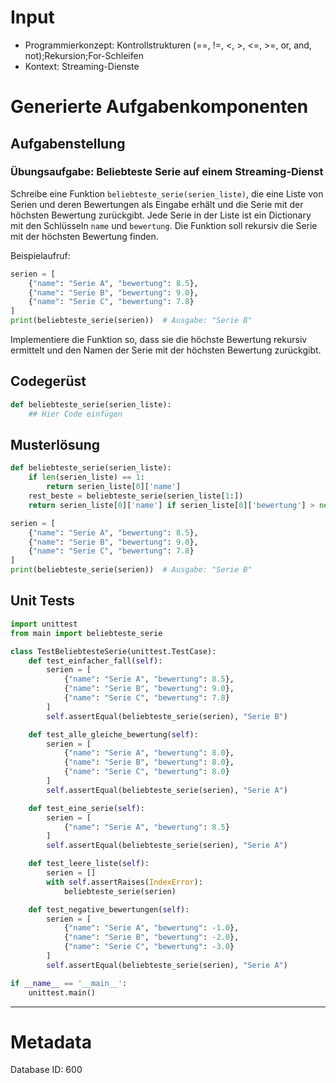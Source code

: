 # Input
- Programmierkonzept: Kontrollstrukturen (==, !=, <, >, <=, >=, or, and, not);Rekursion;For-Schleifen
- Kontext: Streaming-Dienste

# Generierte Aufgabenkomponenten
## Aufgabenstellung
### Übungsaufgabe: Beliebteste Serie auf einem Streaming-Dienst

Schreibe eine Funktion `beliebteste_serie(serien_liste)`, die eine Liste von Serien und deren Bewertungen als Eingabe erhält und die Serie mit der höchsten Bewertung zurückgibt. Jede Serie in der Liste ist ein Dictionary mit den Schlüsseln `name` und `bewertung`. Die Funktion soll rekursiv die Serie mit der höchsten Bewertung finden.

Beispielaufruf:
```python
serien = [
    {"name": "Serie A", "bewertung": 8.5},
    {"name": "Serie B", "bewertung": 9.0},
    {"name": "Serie C", "bewertung": 7.8}
]
print(beliebteste_serie(serien))  # Ausgabe: "Serie B"
```

Implementiere die Funktion so, dass sie die höchste Bewertung rekursiv ermittelt und den Namen der Serie mit der höchsten Bewertung zurückgibt.

## Codegerüst
```python
def beliebteste_serie(serien_liste):
    ## Hier Code einfügen
```

## Musterlösung
```python
def beliebteste_serie(serien_liste):
    if len(serien_liste) == 1:
        return serien_liste[0]['name']
    rest_beste = beliebteste_serie(serien_liste[1:])
    return serien_liste[0]['name'] if serien_liste[0]['bewertung'] > next(s['bewertung'] for s in serien_liste if s['name'] == rest_beste) else rest_beste

serien = [
    {"name": "Serie A", "bewertung": 8.5},
    {"name": "Serie B", "bewertung": 9.0},
    {"name": "Serie C", "bewertung": 7.8}
]
print(beliebteste_serie(serien))  # Ausgabe: "Serie B"
```

## Unit Tests
```python
import unittest
from main import beliebteste_serie

class TestBeliebtesteSerie(unittest.TestCase):
    def test_einfacher_fall(self):
        serien = [
            {"name": "Serie A", "bewertung": 8.5},
            {"name": "Serie B", "bewertung": 9.0},
            {"name": "Serie C", "bewertung": 7.8}
        ]
        self.assertEqual(beliebteste_serie(serien), "Serie B")

    def test_alle_gleiche_bewertung(self):
        serien = [
            {"name": "Serie A", "bewertung": 8.0},
            {"name": "Serie B", "bewertung": 8.0},
            {"name": "Serie C", "bewertung": 8.0}
        ]
        self.assertEqual(beliebteste_serie(serien), "Serie A")

    def test_eine_serie(self):
        serien = [
            {"name": "Serie A", "bewertung": 8.5}
        ]
        self.assertEqual(beliebteste_serie(serien), "Serie A")

    def test_leere_liste(self):
        serien = []
        with self.assertRaises(IndexError):
            beliebteste_serie(serien)

    def test_negative_bewertungen(self):
        serien = [
            {"name": "Serie A", "bewertung": -1.0},
            {"name": "Serie B", "bewertung": -2.0},
            {"name": "Serie C", "bewertung": -3.0}
        ]
        self.assertEqual(beliebteste_serie(serien), "Serie A")

if __name__ == '__main__':
    unittest.main()
```
___
# Metadata
Database ID: 600

